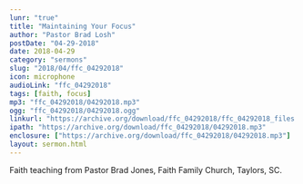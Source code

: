 ```yaml
---
lunr: "true"
title: "Maintaining Your Focus"
author: "Pastor Brad Losh"
postDate: "04-29-2018"
date: 2018-04-29
category: "sermons"
slug: "2018/04/ffc_04292018"
icon: microphone
audioLink: "ffc_04292018"
tags: [faith, focus]
mp3: "ffc_04292018/04292018.mp3"
ogg: "ffc_04292018/04292018.ogg"
linkurl: "https://archive.org/download/ffc_04292018/ffc_04292018_files.xml"
ipath: "https://archive.org/download/ffc_04292018/04292018.mp3"
enclosure: ["https://archive.org/download/ffc_04292018/04292018.mp3"]
layout: sermon.html
---
```


Faith teaching from Pastor Brad Jones, Faith Family Church, Taylors, SC.
